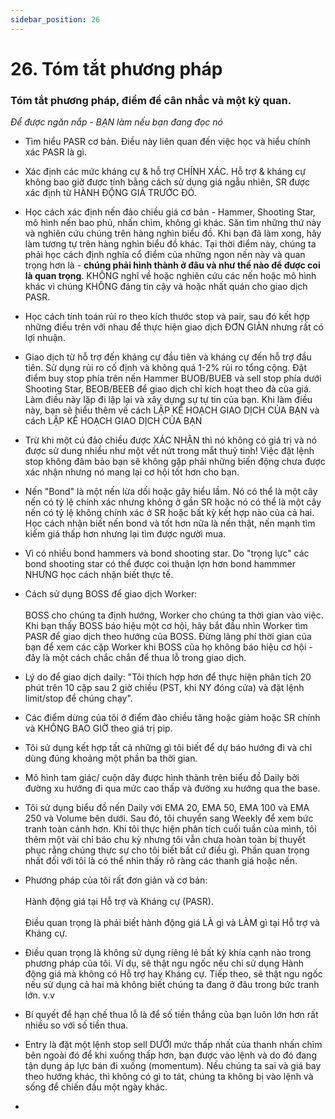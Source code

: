 ```yaml
---
sidebar_position: 26
---
```

# 26. Tóm tắt phương pháp
### Tóm tắt phương pháp, điểm để cân nhắc và một kỳ quan.
*Để được ngăn nắp - BẠN làm nếu bạn đang đọc nó*
- Tìm hiểu PASR cơ bản. Điều này liên quan đến việc học và hiểu chính xác PASR là gì.
- Xác định các mức kháng cự & hỗ trợ CHÍNH XÁC. Hỗ trợ & kháng cự không bao giờ được tính bằng cách sử dụng giá ngẫu nhiên, SR được xác định từ HÀNH ĐỘNG GIÁ TRƯỚC ĐÓ.
- Học cách xác định nến đảo chiều giá cơ bản - Hammer, Shooting Star, mô hình nến bao phủ, nhấn chìm, không gì khác. Săn tìm những thứ này và nghiên cứu chúng trên hàng nghìn biểu đồ. Khi bạn đã làm xong, hãy làm tương tự trên hàng nghìn biểu đồ khác. Tại thời điểm này, chúng ta phải học cách định nghĩa cổ điểm của những ngon nến này và quan trọng hơn là - **chúng phải hình thành ở đâu và như thế nào để được coi là quan trọng**. KHÔNG nghĩ về hoặc nghiên cứu các nến hoặc mô hình khác vì chúng KHÔNG đáng tin cậy và hoặc nhất quán cho giao dịch PASR.
- Học cách tính toán rủi ro theo kích thước stop và pair, sau đó kết hợp những điều trên với nhau để thực hiện giao dịch ĐƠN GIẢN nhưng rất có lợi nhuận.
- Giao dịch từ hỗ trợ đến kháng cự đầu tiên và kháng cự đến hỗ trợ đầu tiên. Sử dụng rủi ro cố định và không quá 1-2% rủi ro tổng cộng. Đặt điểm buy stop phía trên nến Hammer BUOB/BUEB và sell stop phía dưới Shooting Star, BEOB/BEEB để giao dịch chỉ kích hoạt theo đà của giá. Làm điều này lặp đi lặp lại và xây dựng sự tự tin của bạn. Khi làm điều này, bạn sẽ hiểu thêm về cách LẬP KẾ HOẠCH GIAO DỊCH CỦA BẠN và cách LẬP KẾ HOẠCH GIAO DỊCH CỦA BẠN 
- Trừ khi một cú đảo chiều được XÁC NHẬN thì nó không có giá trị và nó được sử dung nhiều như một vết nứt trong mắt thuỷ tinh! Việc đặt lệnh stop không đảm bảo bạn sẽ không gặp phải những biến động chưa được xác nhận nhưng nó mang lại cơ hội tốt hơn cho bạn.
- Nến "Bond" là một nến lừa dối hoặc gây hiểu lầm. Nó có thể là một cây nến có tỷ lệ chính xác nhưng không ở gần SR hoặc nó có thể là một cây nến có tỷ lệ không chính xác ở SR hoặc bất kỳ kết hợp nào của cả hai. Học cách nhận biết nến bond và tốt hơn nữa là nến thật, nến mạnh tìm kiếm giá thấp hơn nhưng lại tìm được người mua.
- Vì có nhiều bond hammers và bond shooting star. Do "trọng lực" các bond shooting star có thể được coi thuận lợn hơn bond hammmer NHƯNG học cách nhận biết thực tế.

- Cách sử dụng BOSS để giao dịch Worker:<br></br>
BOSS cho chúng ta định hướng, Worker cho chúng ta thời gian vào việc.
Khi bạn thấy BOSS báo hiệu một cơ hội, hãy bắt đầu nhìn Worker tìm PASR để giao dịch theo hướng của BOSS. Đừng lãng phí thời gian của bạn để xem các cặp Worker khi BOSS của họ không báo hiệu cơ hội - đây là một cách chắc chắn để thua lỗ trong giao dịch.

- Lý do để giao dịch daily: "Tôi thích hợp hơn để thực hiện phân tích 20 phút trên 10 cặp sau 2 giờ chiều (PST, khi NY đóng cửa) và đặt lệnh limit/stop để chúng chạy".
- Các điểm dừng của tôi ở điểm đảo chiều tăng hoặc giảm hoặc SR chính và KHÔNG BAO GIỜ theo giá trị pip.
- Tôi sử dụng kết hợp tất cả những gì tôi biết để dự báo hướng đi và chỉ dùng đúng khoảng một phần ba thời gian.
- Mô hình tam giác/ cuộn dây được hình thành trên biểu đồ Daily bởi đường xu hướng đi qua mức cao thấp và đường xu hướng qua the base.
- Tôi sử dụng biểu đồ nến Daily với EMA 20, EMA 50, EMA 100 và EMA 250 và Volume bên dưới. Sau đó, tôi chuyển sang Weekly để xem bức tranh toàn cảnh hơn. Khi tôi thực hiện phân tích cuối tuần của mình, tôi thêm một vài chỉ báo chu kỳ nhưng tôi vẫn chưa hoàn toàn bị thuyết phục rằng chúng thực sự cho tôi biết bất cứ điều gì. Phần quan trọng nhất đối với tôi là có thể nhìn thấy rõ ràng các thanh giá hoặc nến.
- Phương pháp của tôi rất đơn giản và cơ bản:<br></br>
Hành động giá tại Hỗ trợ và Kháng cự (PASR). <br></br>
Điều quan trọng là phải biết hành động giá LÀ gì và LÀM gì tại Hỗ trợ và Kháng cự.

- Điều quan trọng là không sử dụng riêng lẻ bất kỳ khía cạnh nào trong phương pháp của tôi. Ví dụ, sẽ thật ngu ngốc nếu chỉ sử dụng Hành động giá mà không có Hỗ trợ hay Kháng cự. Tiếp theo, sẽ thật ngu ngốc nếu sử dụng cả hai mà không biết chúng ta đang ở đâu trong bức tranh lớn. v.v
- Bí quyết để hạn chế thua lỗ là để số tiền thắng của bạn luôn lớn hơn rất nhiều so với số tiền thua.
- Entry là đặt một lệnh stop sell DƯỚI mức thấp nhất của thanh nhấn chìm bên ngoài đó để khi xuống thấp hơn, bạn được vào lệnh và do đó đang tận dụng áp lực bán đi xuống (momentum). Nếu chúng ta sai và giá bay theo hướng khác, thì không có gì to tát, chúng ta không bị vào lệnh và sống để chiến đầu một ngày khác.
- 